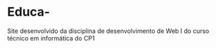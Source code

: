 # Educa-
Site desenvolvido da disciplina de desenvolvimento de Web I do curso técnico em informática do CP1

